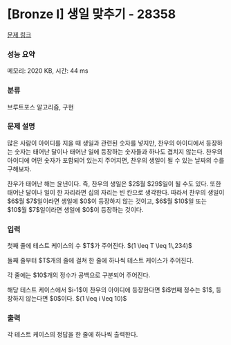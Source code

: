 # [Bronze I] 생일 맞추기 - 28358 

[문제 링크](https://www.acmicpc.net/problem/28358) 

### 성능 요약

메모리: 2020 KB, 시간: 44 ms

### 분류

브루트포스 알고리즘, 구현

### 문제 설명

<p>많은 사람이 아이디를 지을 때 생일과 관련된 숫자를 넣지만, 찬우의 아이디에서 등장하는 숫자는 태어난 달이나 태어난 일에 등장하는 숫자들과 하나도 겹치지 않는다. 찬우의 아이디에 어떤 숫자가 포함되어 있는지 주어지면, 찬우의 생일이 될 수 있는 날짜의 수를 구해보자.</p>

<p>찬우가 태어난 해는 윤년이다. 즉, 찬우의 생일은 $2$월 $29$일이 될 수도 있다. 또한 태어난 달이나 일이 한 자리라면 십의 자리는 빈 칸으로 생각한다. 따라서 찬우의 생일이 $6$월 $7$일이라면 생일에 $0$이 등장하지 않는 것이고, $6$월 $10$일 또는 $10$월 $7$일이라면 생일에 $0$이 등장하는 것이다.</p>

### 입력 

 <p>첫째 줄에 테스트 케이스의 수 $T$가 주어진다. $(1 \leq T \leq 1\,234)$</p>

<p>둘째 줄부터 $T$개의 줄에 걸쳐 한 줄에 하나씩 테스트 케이스가 주어진다.</p>

<p>각 줄에는 $10$개의 정수가 공백으로 구분되어 주어진다.</p>

<p>해당 테스트 케이스에서 $i-1$이 찬우의 아이디에 등장한다면 $i$번째 정수는 $1$, 등장하지 않는다면 $0$이다. $(1 \leq i \leq 10)$</p>

### 출력 

 <p>각 테스트 케이스의 정답을 한 줄에 하나씩 출력한다.</p>

